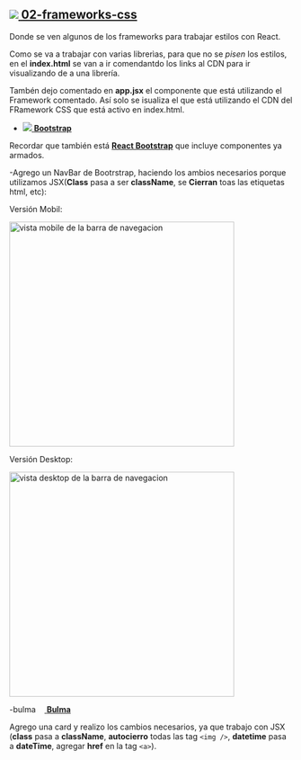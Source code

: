## [<img src="https://img.icons8.com/ios-filled/30/null/opened-folder.png"/> **02-frameworks-css**](https://github.com/eugenia1984/React-con-JonMircha/tree/main/proyects/02-frameworks-css)

Donde se ven algunos de los frameworks para trabajar estilos con React.

Como se va a trabajar con varias librerìas, para que no se _pisen_ los estilos, en el **index.html** se van a ir comendantdo los links al CDN para ir visualizando de a una librería.

Tambén dejo comentado en **app.jsx** el componente que está utilizando el Framework comentado. Así solo se isualiza el que está utilizando el CDN del FRamework CSS que está activo en index.html.

- [<img src="https://img.icons8.com/color/36/null/bootstrap.png"/> **Bootstrap**](https://getbootstrap.com/)

Recordar que también está [**React Bootstrap**](https://react-bootstrap.github.io/) que incluye componentes ya armados.

-Agrego un NavBar de Bootrstrap, haciendo los ambios necesarios porque utilizamos JSX(**Class** pasa a ser **className**, se **Cierran** toas las etiquetas html, etc):

Versión Mobil:

<img src="https://github.com/eugenia1984/React-con-JonMircha/assets/72580574/2fa3900c-26b4-4e6e-8c20-eff02a1d6bd5" width="400" alt="vista mobile de la barra de navegacion">

Versión Desktop:

<img src="https://github.com/eugenia1984/React-con-JonMircha/assets/72580574/b8f7c4c2-820e-48a9-a253-99e370294995" width="400" alt="vista desktop de la barra de navegacion">

-[<img src="https://bulma.io/images/bulma-logo.png" alt="bulma icon" width="56" height="14"/> **Bulma**](https://bulma.io/)

Agrego una card y realizo los cambios necesarios, ya que trabajo con JSX (**class** pasa a **className**, **autocierro** todas las tag `<img />`, **datetime** pasa a **dateTime**, agregar **href** en la tag `<a>`).
